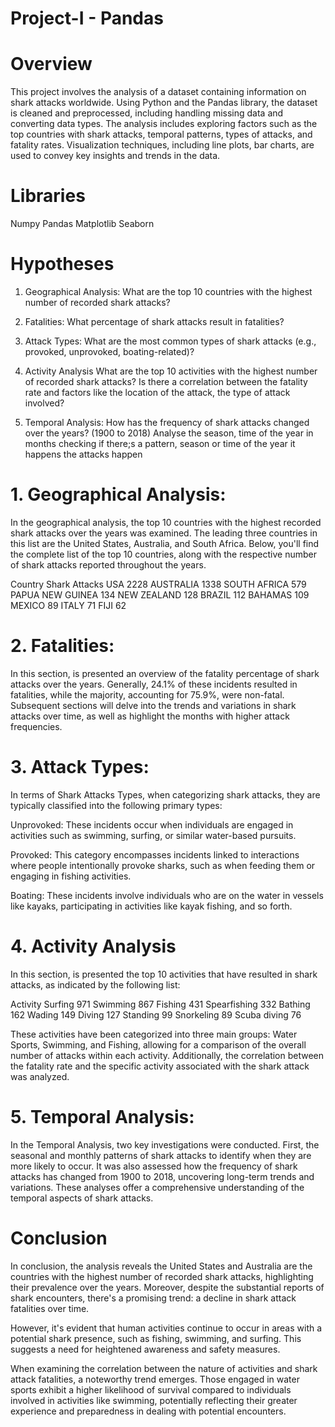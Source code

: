 # Project-I - Pandas

# Overview

This project involves the analysis of a dataset containing information on shark attacks worldwide. Using Python and the Pandas library, the dataset is cleaned and preprocessed, including handling missing data and converting data types. The analysis includes exploring factors such as the top countries with shark attacks, temporal patterns, types of attacks, and fatality rates. Visualization techniques, including line plots, bar charts, are used to convey key insights and trends in the data.

# Libraries

Numpy
Pandas
Matplotlib
Seaborn

# Hypotheses 

1. Geographical Analysis:
What are the top 10 countries with the highest number of recorded shark attacks?

2. Fatalities:
What percentage of shark attacks result in fatalities?

3. Attack Types:
What are the most common types of shark attacks (e.g., provoked, unprovoked, boating-related)?

4. Activity Analysis
What are the top 10 activities with the highest number of recorded shark attacks?
Is there a correlation between the fatality rate and factors like the location of the attack,
the type of attack involved?

5. Temporal Analysis:
How has the frequency of shark attacks changed over the years? (1900 to 2018)
Analyse the season,  time of the year in months
checking if there;s a pattern, season or time of the year it happens the attacks happen


# 1. Geographical Analysis:

In the geographical analysis, the top 10 countries with the highest recorded shark attacks over the years was examined. The leading three countries in this list are the United States, Australia, and South Africa. Below, you'll find the complete list of the top 10 countries, along with the respective number of shark attacks reported throughout the years.

Country         Shark Attacks
USA                 2228
AUSTRALIA           1338
SOUTH AFRICA         579
PAPUA NEW GUINEA     134
NEW ZEALAND          128
BRAZIL               112
BAHAMAS              109
MEXICO                89
ITALY                 71
FIJI                  62

# 2. Fatalities:

In this section, is presented an overview of the fatality percentage of shark attacks over the years. Generally, 24.1% of these incidents resulted in fatalities, while the majority, accounting for 75.9%, were non-fatal. Subsequent sections will delve into the trends and variations in shark attacks over time, as well as highlight the months with higher attack frequencies.


# 3. Attack Types:

In terms of Shark Attacks Types, when categorizing shark attacks, they are typically classified into the following primary types:

Unprovoked: These incidents occur when individuals are engaged in activities such as swimming, surfing, or similar water-based pursuits.

Provoked: This category encompasses incidents linked to interactions where people intentionally provoke sharks, such as when feeding them or engaging in fishing activities.

Boating: These incidents involve individuals who are on the water in vessels like kayaks, participating in activities like kayak fishing, and so forth.


# 4. Activity Analysis

In this section, is presented the top 10 activities that have resulted in shark attacks, as indicated by the following list:

Activity
Surfing 971
Swimming 867
Fishing 431
Spearfishing 332
Bathing 162
Wading 149
Diving 127
Standing 99
Snorkeling 89
Scuba diving 76

These activities have been categorized into three main groups: Water Sports, Swimming, and Fishing, allowing for a comparison of the overall number of attacks within each activity. Additionally, the correlation between the fatality rate and the specific activity associated with the shark attack was analyzed.

# 5. Temporal Analysis:

In the Temporal Analysis, two key investigations were conducted. First, the seasonal and monthly patterns of shark attacks to identify when they are more likely to occur. It was also assessed how the frequency of shark attacks has changed from 1900 to 2018, uncovering long-term trends and variations. These analyses offer a comprehensive understanding of the temporal aspects of shark attacks.


# Conclusion

In conclusion, the analysis reveals the United States and Australia are the countries with the highest number of recorded shark attacks, highlighting their prevalence over the years. Moreover, despite the substantial reports of shark encounters, there's a promising trend: a decline in shark attack fatalities over time.

However, it's evident that human activities continue to occur in areas with a potential shark presence, such as fishing, swimming, and surfing. This suggests a need for heightened awareness and safety measures.

When examining the correlation between the nature of activities and shark attack fatalities, a noteworthy trend emerges. Those engaged in water sports exhibit a higher likelihood of survival compared to individuals involved in activities like swimming, potentially reflecting their greater experience and preparedness in dealing with potential encounters.
